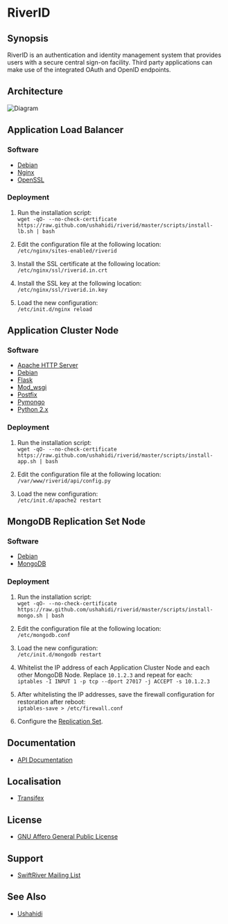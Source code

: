 # RiverID

## Synopsis

RiverID is an authentication and identity management system that provides users with a secure central sign-on facility. Third party applications can make use of the integrated OAuth and OpenID endpoints.

## Architecture

![Diagram](https://github.com/ushahidi/riverid/raw/master/diagrams/architecture.png)

## Application Load Balancer

### Software

* [Debian](http://www.debian.org/)
* [Nginx](http://nginx.org/)
* [OpenSSL](http://www.openssl.org/)

### Deployment

1. Run the installation script:  
`wget -qO- --no-check-certificate https://raw.github.com/ushahidi/riverid/master/scripts/install-lb.sh | bash`

2. Edit the configuration file at the following location:  
`/etc/nginx/sites-enabled/riverid`

3. Install the SSL certificate at the following location:  
`/etc/nginx/ssl/riverid.in.crt`

4. Install the SSL key at the following location:  
`/etc/nginx/ssl/riverid.in.key`

5. Load the new configuration:  
`/etc/init.d/nginx reload`

## Application Cluster Node

### Software

* [Apache HTTP Server](http://httpd.apache.org/)
* [Debian](http://www.debian.org/)
* [Flask](http://flask.pocoo.org/)
* [Mod_wsgi](http://code.google.com/p/modwsgi/)
* [Postfix](http://www.postfix.org/)
* [Pymongo](http://pypi.python.org/pypi/pymongo/)
* [Python 2.x](http://python.org/)

### Deployment

1. Run the installation script:  
`wget -qO- --no-check-certificate https://raw.github.com/ushahidi/riverid/master/scripts/install-app.sh | bash`

2. Edit the configuration file at the following location:  
`/var/www/riverid/api/config.py`

3. Load the new configuration:  
`/etc/init.d/apache2 restart`

## MongoDB Replication Set Node

### Software

* [Debian](http://www.debian.org/)
* [MongoDB](http://www.mongodb.org/)

### Deployment

1. Run the installation script:  
`wget -qO- --no-check-certificate https://raw.github.com/ushahidi/riverid/master/scripts/install-mongo.sh | bash`

2. Edit the configuration file at the following location:  
`/etc/mongodb.conf`

3. Load the new configuration:  
`/etc/init.d/mongodb restart`

4. Whitelist the IP address of each Application Cluster Node and each other MongoDB Node. Replace `10.1.2.3` and repeat for each:  
`iptables -I INPUT 1 -p tcp --dport 27017 -j ACCEPT -s 10.1.2.3`

5. After whitelisting the IP addresses, save the firewall configuration for restoration after reboot:  
`iptables-save > /etc/firewall.conf`

6. Configure the [Replication Set](http://www.mongodb.org/display/DOCS/Replica+Sets).

## Documentation

* [API Documentation](https://github.com/ushahidi/riverid/blob/master/doc/api.md)

## Localisation

* [Transifex](https://www.transifex.net/projects/p/riverid/)

## License

* [GNU Affero General Public License](http://www.gnu.org/licenses/agpl.html)

## Support

* [SwiftRiver Mailing List](http://groups.google.com/group/swiftriver)

## See Also

* [Ushahidi](http://ushahidi.com/)